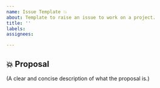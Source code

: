 ```yaml
---
name: Issue Template 💥
about: Template to raise an issue to work on a project.
title: ''
labels:
assignees: 

---
```


## 💥 Proposal

(A clear and concise description of what the proposal is.)
